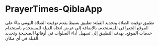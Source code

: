 # PrayerTimes-QiblaApp
تطبيق توقيت الصلاة وتحديد القبلة: تطبيق بسيط يقدم توقيت الصلاة اليومي بناءً على الموقع الجغرافي للمستخدم، بالإضافة إلى عرض اتجاه القبلة للمستخدم باستخدام خدمات الموقع. يهدف التطبيق إلى تسهيل أداء الصلوات في أوقاتها الصحيحة وتحديد القبلة في أي مكان.

